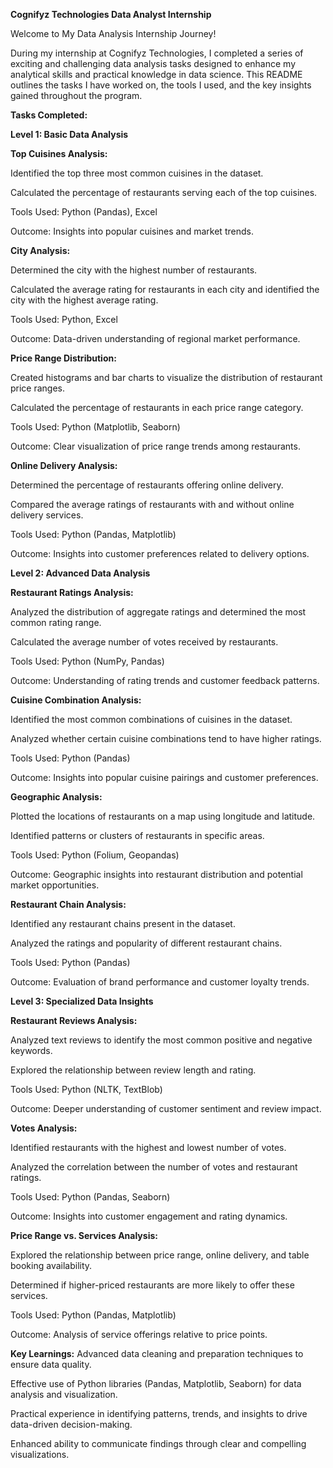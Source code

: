 <b>Cognifyz Technologies Data Analyst Internship</b>

Welcome to My Data Analysis Internship Journey! 

During my internship at Cognifyz Technologies, I completed a series of exciting and challenging data analysis tasks designed to enhance my analytical skills and practical knowledge in data science. This README outlines the tasks I have worked on, the tools I used, and the key insights gained throughout the program.

<b>Tasks Completed:

Level 1: Basic Data Analysis</b>

<b>Top Cuisines Analysis:</b>


Identified the top three most common cuisines in the dataset.

Calculated the percentage of restaurants serving each of the top cuisines.

Tools Used: Python (Pandas), Excel

Outcome: Insights into popular cuisines and market trends.

<b>City Analysis:</b>

Determined the city with the highest number of restaurants.

Calculated the average rating for restaurants in each city and identified the city with the highest average rating.

Tools Used: Python, Excel

Outcome: Data-driven understanding of regional market performance.

<b>Price Range Distribution:</b>

Created histograms and bar charts to visualize the distribution of restaurant price ranges.

Calculated the percentage of restaurants in each price range category.

Tools Used: Python (Matplotlib, Seaborn)

Outcome: Clear visualization of price range trends among restaurants.

<b>Online Delivery Analysis:</b>

Determined the percentage of restaurants offering online delivery.

Compared the average ratings of restaurants with and without online delivery services.

Tools Used: Python (Pandas, Matplotlib)

Outcome: Insights into customer preferences related to delivery options.

<b>Level 2: Advanced Data Analysis</b>

<b>Restaurant Ratings Analysis:</b>

Analyzed the distribution of aggregate ratings and determined the most common rating range.

Calculated the average number of votes received by restaurants.

Tools Used: Python (NumPy, Pandas)

Outcome: Understanding of rating trends and customer feedback patterns.

<b>Cuisine Combination Analysis:</b>

Identified the most common combinations of cuisines in the dataset.

Analyzed whether certain cuisine combinations tend to have higher ratings.

Tools Used: Python (Pandas)

Outcome: Insights into popular cuisine pairings and customer preferences.

<b>Geographic Analysis:</b>

Plotted the locations of restaurants on a map using longitude and latitude.

Identified patterns or clusters of restaurants in specific areas.

Tools Used: Python (Folium, Geopandas)

Outcome: Geographic insights into restaurant distribution and potential market opportunities.

<b>Restaurant Chain Analysis:</b>

Identified any restaurant chains present in the dataset.

Analyzed the ratings and popularity of different restaurant chains.

Tools Used: Python (Pandas)

Outcome: Evaluation of brand performance and customer loyalty trends.

<b>Level 3: Specialized Data Insights</b>

<b>Restaurant Reviews Analysis:</b>


Analyzed text reviews to identify the most common positive and negative keywords.

Explored the relationship between review length and rating.

Tools Used: Python (NLTK, TextBlob)

Outcome: Deeper understanding of customer sentiment and review impact.

<b>Votes Analysis:</b>

Identified restaurants with the highest and lowest number of votes.

Analyzed the correlation between the number of votes and restaurant ratings.

Tools Used: Python (Pandas, Seaborn)

Outcome: Insights into customer engagement and rating dynamics.

<b>Price Range vs. Services Analysis:</b>

Explored the relationship between price range, online delivery, and table booking availability.

Determined if higher-priced restaurants are more likely to offer these services.

Tools Used: Python (Pandas, Matplotlib)

Outcome: Analysis of service offerings relative to price points.

<b>Key Learnings:</b
									 >
Advanced data cleaning and preparation techniques to ensure data quality.

Effective use of Python libraries (Pandas, Matplotlib, Seaborn) for data analysis and visualization.

Practical experience in identifying patterns, trends, and insights to drive data-driven decision-making.

Enhanced ability to communicate findings through clear and compelling visualizations.

